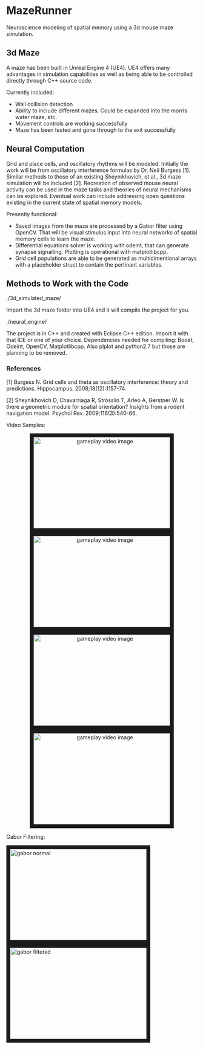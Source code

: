 # MazeRunner
Neuroscience modeling of spatial memory using a 3d mouse maze simulation.

## 3d Maze

A maze has been built in Unreal Engine 4 (UE4).  UE4 offers many advantages in simulation capabilities as well as being able to be controlled directly through C++ source code.

Currently included:
* Wall collision detection 
* Ability to include different mazes. Could be expanded into the morris water maze, etc.
* Movement controls are working successfully
* Maze has been tested and gone through to the exit successfully

## Neural Computation

Grid and place cells, and oscillatory rhythms will be modeled. Initially the work will be from oscillatory interference formulas by Dr. Neil Burgess \[1\]. Similar methods to those of an existing Sheynikhovich, et al., 3d maze simulation will be included \[2\]. Recreation of observed mouse neural activity can be used in the maze tasks and theories of neural mechanisms can be explored. Eventual work can include addressing open questions existing in the current state of spatial memory models.

Presently functional:
* Saved images from the maze are processed by a Gabor filter using OpenCV. That will be visual stimulus input into neural networks of spatial memory cells to learn the maze.
* Differential equations solver is working with odeint, that can generate synapse signalling. Plotting is operational with matplotlibcpp.
* Grid cell populations are able to be generated as multidimentional arrays with a placeholder struct to contain the pertinant variables.

## Methods to Work with the Code
./3d_simulated_maze/

Import the 3d maze folder into UE4 and it will compile the project for you.

./neural_engine/

The project is in C++ and created with Eclipse C++ edition. Import it with that IDE or one of your choice.
Dependencies needed for compiling: Boost, Odeint, OpenCV, Matplotlibcpp. Also plplot and python2.7 but those are planning to be removed.

### References

\[1\] Burgess N. Grid cells and theta as oscillatory interference: theory and predictions. Hippocampus. 2008;18(12):1157-74.

\[2\] Sheynikhovich D, Chavarriaga R, Strösslin T, Arleo A, Gerstner W. Is there a geometric module for spatial orientation? Insights from a rodent navigation model. Psychol Rev. 2009;116(3):540-66.

Video Samples:

<center>
<a href="https://gfycat.com/ThornyAcceptableIndianglassfish" target="_blank"><img src="http://i.imgur.com/nultxhH.png" alt="gameplay video image" width="360" height="240" border="10"></a>
<a href="https://gfycat.com/SnarlingIllinformedGibbon" target="_blank"><img src="http://i.imgur.com/ssjSamF.png" alt="gameplay video image" width="360" height="240" border="10"></a>
<a href="https://gfycat.com/InfantileVapidIvorygull" target="_blank"><img src="http://i.imgur.com/uNXdr0H.png" alt="gameplay video image" width="360" height="240" border="10"></a>
<a href="https://gfycat.com/ComplicatedAppropriateIrishdraughthorse" target="_blank"><img src="http://i.imgur.com/nJyybdQ.png" alt="gameplay video image" width="360" height="240" border="10"></a>
</center>

Gabor Filtering:

<a href="http://i.imgur.com/qPpUyNv.jpg" target="_blank"><img src="http://i.imgur.com/qPpUyNv.jpg" alt="gabor normal" width="360" height="240" border="10"></a><a href="http://i.imgur.com/bizKrcK.jpg" target="_blank"><img src="http://i.imgur.com/bizKrcK.jpg" alt="gabor filtered" width="360" height="240" border="10"></a>
